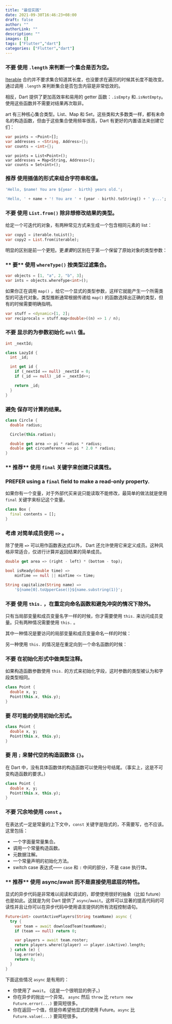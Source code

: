 ```yaml
---
title: "最佳实践"
date: 2021-09-30T16:46:23+08:00
draft: false
author: ""
authorLink: ""
description: ""
images: []
tags: ["Flutter","dart"]
categories: ["Flutter","dart"]
---
```

### **不要** 使用 `.length` 来判断一个集合是否为空。

[Iterable](https://api.dart.dev/stable/dart-core/Iterable-class.html) 合约并不要求集合知道其长度，也没要求在遍历的时候其长度不能改变。通过调用 `.length` 来判断集合是否包含内容是非常低效的。

相反，Dart 提供了更加高效率和易用的 getter 函数：`.isEmpty` 和`.isNotEmpty`。使用这些函数并不需要对结果再次取非。

art 有三种核心集合类型。List、Map 和 Set，这些类和大多数类一样，都有未命名的构造函数，但由于这些集合使用频率很高，Dart 有更好的内置语法来创建它们：

```dart
var points = <Point>[];
var addresses = <String, Address>{};
var counts = <int>{};

```

```
var points = List<Point>();
var addresses = Map<String, Address>();
var counts = Set<int>();
```

### **推荐** 使用插值的形式来组合字符串和值。

```dart
'Hello, $name! You are ${year - birth} years old.';
```

```dart
'Hello, ' + name + '! You are ' + (year - birth).toString() + ' y...';
```

### **不要** 使用 `List.from()` 除非想修改结果的类型。

给定一个可迭代的对象，有两种常见方式来生成一个包含相同元素的 list：

```dart
var copy1 = iterable.toList();
var copy2 = List.from(iterable);
```

明显的区别是前一个更短。更*重要*的区别在于第一个保留了原始对象的类型参数：

### ** 要** 使用 `whereType()` 按类型过滤集合。



```dart
var objects = [1, "a", 2, "b", 3];
var ints = objects.whereType<int>();
```

如果你正在调用 `map()` ，给它一个显式的类型参数，这样它就能产生一个所需类型的可迭代对象。类型推断通常根据传递给 `map()` 的函数选择出正确的类型，但有的时候需要明确指明。

```dart
var stuff = <dynamic>[1, 2];
var reciprocals = stuff.map<double>((n) => 1 / n);
```

### **不要** 显示的为参数初始化 `null` 值。

```dart
int _nextId;

class LazyId {
  int _id;

  int get id {
    if (_nextId == null) _nextId = 0;
    if (_id == null) _id = _nextId++;

    return _id;
  }
}
```

### **避免** 保存可计算的结果。

```dart
class Circle {
  double radius;

  Circle(this.radius);

  double get area => pi * radius * radius;
  double get circumference => pi * 2.0 * radius;
}
```

### ** 推荐** 使用 `final` 关键字来创建只读属性。

### PREFER using a `final` field to make a read-only property.

如果你有一个变量，对于外部代买来说只能读取不能修改，最简单的做法就是使用 `final` 关键字来标记这个变量。

```dart
class Box {
  final contents = [];
}
```

### **考虑** 对简单成员使用 `=>` 。

除了使用 `=>` 可以用作函数表达式以外， Dart 还允许使用它来定义成员。这种风格非常适合，仅进行计算并返回结果的简单成员。

```dart
double get area => (right - left) * (bottom - top);

bool isReady(double time) =>
    minTime == null || minTime <= time;

String capitalize(String name) =>
    '${name[0].toUpperCase()}${name.substring(1)}';
```

### **不要** 使用 `this.` ，在重定向命名函数和避免冲突的情况下除外。

只有当局部变量和成员变量名字一样的时候，你才需要使用 `this.` 来访问成员变量。只有两种情况需要使用 `this.` 。

其中一种情况是要访问的局部变量和成员变量命名一样的时候：

另一种使用 `this.` 的情况是在重定向到一个命名函数的时候：

### **不要** 在初始化形式中做类型注释。

如果构造函数参数使用 `this.` 的方式来初始化字段，这时参数的类型被认为和字段类型相同。

```dart
class Point {
  double x, y;
  Point(this.x, this.y);
}
```

### **要** 尽可能的使用初始化形式。

```dart
class Point {
  double x, y;
  Point(this.x, this.y);
}
```

### **要** 用 `;` 来替代空的构造函数体 `{}`。

在 Dart 中，没有具体函数体的构造函数可以使用分号结尾。（事实上，这是不可变构造函数的要求。）

```dart
class Point {
  double x, y;
  Point(this.x, this.y);
}
```

### **不要** 冗余地使用 `const` 。

在表达式一定是常量的上下文中，`const` 关键字是隐式的，不需要写，也不应该。这里包括：

- 一个字面量常量集合。
- 调用一个常量构造函数。
- 元数据注解。
- 一个常量声明的初始化方法。
- switch case 表达式—— `case` 和 `:` 中间的部分，不是 case 执行体。

### ** 推荐** 使用 async/await 而不是直接使用底层的特性。

显式的异步代码是非常难以阅读和调试的，即使使用很好的抽象（比如 future）也是如此。这就是为何 Dart 提供了 `async`/`await`。这样可以显著的提高代码的可读性并且让你可以在异步代码中使用语言提供的所有流程控制语句。

```dart
Future<int> countActivePlayers(String teamName) async {
  try {
    var team = await downloadTeam(teamName);
    if (team == null) return 0;

    var players = await team.roster;
    return players.where((player) => player.isActive).length;
  } catch (e) {
    log.error(e);
    return 0;
  }
}
```

下面这些情况 `async` 是有用的：

- 你使用了 `await`。 (这是一个很明显的例子。)
- 你在异步的抛出一个异常。 `async` 然后 `throw` 比 `return new Future.error(...)` 要简短很多。
- 你在返回一个值，但是你希望他显式的使用 Future。`async` 比 `Future.value(...)` 要简短很多。